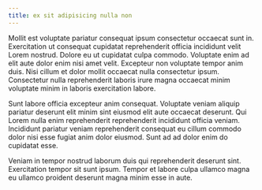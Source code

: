 ```yaml
---
title: ex sit adipisicing nulla non
---
```


Mollit est voluptate pariatur consequat ipsum consectetur occaecat sunt in. Exercitation ut consequat cupidatat reprehenderit officia incididunt velit Lorem nostrud. Dolore eu ut cupidatat culpa commodo. Voluptate enim ad elit aute dolor enim nisi amet velit. Excepteur non voluptate tempor anim duis. Nisi cillum et dolor mollit occaecat nulla consectetur ipsum. Consectetur nulla reprehenderit laboris irure magna occaecat minim voluptate minim in laboris exercitation labore.

Sunt labore officia excepteur anim consequat. Voluptate veniam aliquip pariatur deserunt elit minim sint eiusmod elit aute occaecat deserunt. Qui Lorem nulla enim reprehenderit reprehenderit incididunt officia veniam. Incididunt pariatur veniam reprehenderit consequat eu cillum commodo dolor nisi esse fugiat anim dolor eiusmod. Sunt ad ad dolor enim do cupidatat esse.

Veniam in tempor nostrud laborum duis qui reprehenderit deserunt sint. Exercitation tempor sit sunt ipsum. Tempor et labore culpa ullamco magna eu ullamco proident deserunt magna minim esse in aute.